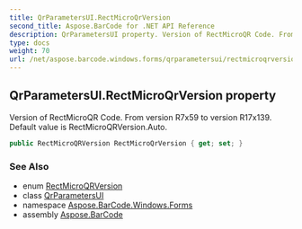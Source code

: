 ```yaml
---
title: QrParametersUI.RectMicroQrVersion
second_title: Aspose.BarCode for .NET API Reference
description: QrParametersUI property. Version of RectMicroQR Code. From version R7x59 to version R17x139. Default value is RectMicroQRVersion.Auto
type: docs
weight: 70
url: /net/aspose.barcode.windows.forms/qrparametersui/rectmicroqrversion/
---
```

## QrParametersUI.RectMicroQrVersion property

Version of RectMicroQR Code. From version R7x59 to version R17x139. Default value is RectMicroQRVersion.Auto.

```csharp
public RectMicroQRVersion RectMicroQrVersion { get; set; }
```

### See Also

* enum [RectMicroQRVersion](../../../aspose.barcode.generation/rectmicroqrversion/)
* class [QrParametersUI](../)
* namespace [Aspose.BarCode.Windows.Forms](../../../aspose.barcode.windows.forms/)
* assembly [Aspose.BarCode](../../../)


